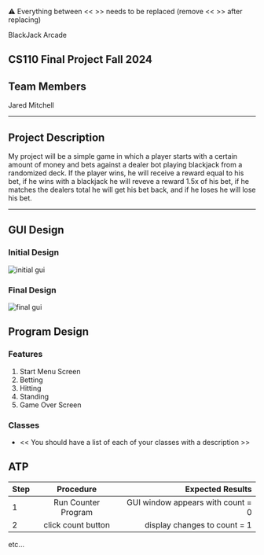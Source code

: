 
:warning: Everything between << >> needs to be replaced (remove << >> after replacing)

BlackJack Arcade
## CS110 Final Project Fall 2024

## Team Members

Jared Mitchell

***

## Project Description

My project will be a simple game in which a player starts with a certain amount of money and bets against a dealer bot playing blackjack from a randomized deck. If the player wins, he will receive a reward equal to his bet, if he wins with a blackjack he will reveve a reward 1.5x of his bet, if he matches the dealers total he will get his bet back, and if he loses he will lose his bet.

***    

## GUI Design

### Initial Design

![initial gui](assets/gui.jpg)

### Final Design

![final gui](assets/finalgui.jpg)

## Program Design

### Features

1. Start Menu Screen
2. Betting
3. Hitting
4. Standing
5. Game Over Screen

### Classes

- << You should have a list of each of your classes with a description >>

## ATP

| Step                 |Procedure             |Expected Results                   |
|----------------------|:--------------------:|----------------------------------:|
|  1                   | Run Counter Program  |GUI window appears with count = 0  |
|  2                   | click count button   | display changes to count = 1      |
etc...
